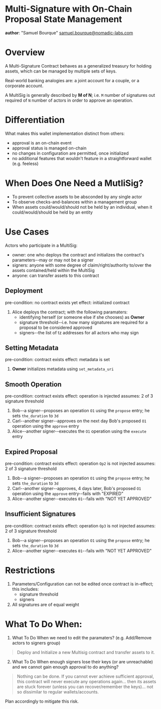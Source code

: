 # Multi-Signature with On-Chain Proposal State Management

**author**: "Samuel Bourque" <samuel.bourque@nomadic-labs.com>

# Overview

A Multi-Signature Contract behaves as a generalized treasury for holding assets, which can be managed by multiple sets of keys.

Real-world banking analogies are: a joint account for a couple, or a corporate account.

A MultiSig is generally described by **M of N**; i.e. `M` number of signatures out required of `N` number of actors in order to approve an operation.

# Differentiation

What makes this wallet implementation distinct from others:

 * approval is an on-chain event
 * approval status is managed on-chain
 * no changes in configuration are permitted, once initialized
 * no additional features that wouldn't feature in a straightforward wallet (e.g. feeless)

# When Does One Need a MutliSig?

 * To prevent collective assets to be absconded by any single actor
 * To observe checks-and-balances within a management group
 * When assets could/would/should not be held by an individual, when it could/would/should be held by an entity

# Use Cases

Actors who participate in a MultiSig:

 * owner: one who deploys the contract and initializes the contract's parameters--may or may not be a signer
 * signers: anyone with some degree of claim/right/authority to/over the assets contained/held within the MultiSig
 * anyone: can transfer assets to this contract

## Deployment

pre-condition: no contract exists yet
effect: initialized contract

1. Alice deploys the contract;  with the following paramaters:
   * identifying herself (or someone else if she chooses) as **Owner**
   * signature threshold--i.e. how many signatures are required for a proposal to be considered approved
   * signers--the list of tz addresses for all actors who may sign

## Setting Metadata

pre-condition: contract exists
effect: metadata is set 

1. **Owner** initializes metadata using `set_metadata_uri`

## Smooth Operation

pre-condition: contract exists
effect: operation is injected 
assumes: 2 of 3 signature threshold

1. Bob--a signer--proposes an operation `O1` using the `propose` entry; he sets `the_duration` to `3d`
1. Carl--another signer--approves on the next day Bob's proposed `O1` operation using the `approve` entry
1. Alice--another signer--executes the `O1` operation using the `execute` entry

## Expired Proposal

pre-condition: contract exists
effect: operation `Op2` is not injected 
assumes: 2 of 3 signature threshold

1. Bob--a signer--proposes an operation `O1` using the `propose` entry; he sets `the_duration` to `3d`
1. Carl--another signer--approves, 4 days later, Bob's proposed `O1` operation using the `approve` entry--fails with "EXPIRED"
1. Alice--another signer--executes `01`--fails with "NOT YET APPROVED"

## Insufficient Signatures

pre-condition: contract exists
effect: operation `Op3` is not injected 
assumes: 2 of 3 signature threshold

1. Bob--a signer--proposes an operation `O1` using the `propose` entry; he sets `the_duration` to `3d`
1. Alice--another signer--executes `01`--fails with "NOT YET APPROVED"

# Restrictions

1. Parameters/Configuration can not be edited once contract is in-effect; this includes:
    * signature threshold
    * signers
1. All signatures are of equal weight

# What To Do When:

1. What To Do When we need to edit the paramaters? (e.g. Add/Remove actors to signers group)

> Deploy and Initialize a new Multisig contract and transfer assets to it.

2. What To Do When enough signers lose their keys (or are unreachable) and we cannot gain enough approval to do anything?

> Nothing can be done. If you cannot ever achieve sufficient approval, this contract will never execute any operations again... then its assets are stuck forever (unless you can recover/remember the keys)... not so dissimilar to regular wallets/accounts.

Plan accordingly to mitigate this risk.
